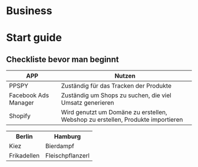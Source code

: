 # Business
# Start guide
## Checkliste bevor man beginnt

|APP                        | Nutzen                                                                           
|---------------------------|-----------------------------------------------------------------------------------
|  PPSPY                    | Zuständig für das Tracken der Produkte                                           
|Facebook Ads Manager       | Zuständig um Shops zu suchen, die viel Umsatz generieren                         
|Shopify                    | Wird genutzt um Domäne zu erstellen, Webshop zu erstellen, Produkte importieren  

<table>
  <tr>
    <th>Berlin</th>
    <th>Hamburg</th>
  </tr>
  <tr>
    <td>Kiez</td>
    <td>Bierdampf</td>
   </tr>
   <tr>
     <td>Frikadellen</td>
     <td>Fleischpflanzerl</td>
   </tr>
</table>

##